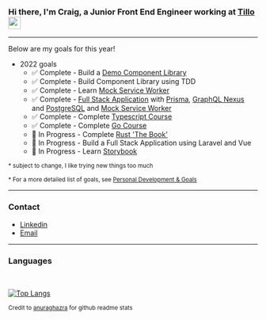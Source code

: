 [workplace]: https://www.tillo.io
[email]: mailto:crbroughton@posteo.uk
[linkedin]: https://www.linkedin.com/in/craig-broughton-5a2809189/
[application]: https://github.com/CRBroughton/forager
[anuraghazra]: https://github.com/anuraghazra/github-readme-stats

### Hi there, I'm Craig, a Junior Front End Engineer working at [Tillo][workplace] <a href="https://crbroughton.me"><img src="https://media.giphy.com/media/hvRJCLFzcasrR4ia7z/giphy.gif" width="25px" height="25px" alt="waving hand"></a>

---

<!-- - 👨‍💼 I'm currently working on [Forager][application] -->

Below are my goals for this year! 


- 2022 goals
    - ✅ Complete - Build a [Demo Component Library](https://github.com/CRBroughton/component-lib-demo)
    - ✅ Complete - Build Component Library using TDD
    - ✅ Complete - Learn [Mock Service Worker](https://mswjs.io/)
    - ✅ Complete - [Full Stack Application](https://github.com/CRBroughton/hackernews-clone) with [Prisma](https://www.prisma.io/), [GraphQL Nexus](https://nexusjs.org/) and [PostgreSQL](https://www.postgresql.org/) 
    and [Mock Service Worker](https://mswjs.io/)
    - ✅ Complete - Complete [Typescript Course](https://www.udemy.com/course/understanding-typescript/)
    - ✅ Complete - Complete [Go Course](https://www.youtube.com/watch?v=yyUHQIec83I)
    - 📖 In Progress - Complete [Rust 'The Book'](https://doc.rust-lang.org/book/)
    - 📖 In Progress - Build a Full Stack Application using Laravel and Vue
    - 📖 In Progress - Learn [Storybook](https://storybook.js.org/)
    
<sup>* subject to change, I like trying new things too much</sup>

<sup>* For a more detailed list of goals, see [Personal Development & Goals](personal-development-and-goals.md)</sup>


---

### Contact

- [Linkedin][linkedin]
- [Email][email]

---

### Languages

<br>

[![Top Langs](https://github-readme-stats.vercel.app/api/top-langs/?username=CRBroughton&hide=css,html&layout=compact&langs_count=6)](https://github.com/CRBroughton/github-readme-stats)

<sup>Credit to [anuraghazra][anuraghazra] for github readme stats</sup>